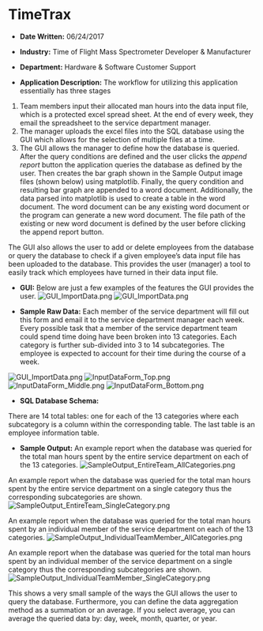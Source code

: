 # TimeTrax

*  __Date Written:__ 06/24/2017

*  __Industry:__ Time of Flight Mass Spectrometer Developer & Manufacturer

*  __Department:__ Hardware & Software Customer Support

*  __Application Description:__ The workflow for utilizing this application essentially has three stages
  1.  Team members input their allocated man hours into the data input file, which is a protected excel spread sheet.  At the end of every week, they email the spreadsheet to the service department manager.
  1. The manager uploads the excel files into the SQL database using the GUI which allows for the selection of multiple files at a time.
  1. The GUI allows the manager to define how the database is queried.  After the query conditions are defined and the user clicks the *append report* button the application queries the database as defined by the user.  Then creates the bar graph shown in the Sample Output image files (shown below) using matplotlib.  Finally, the query condition and resulting bar graph are appended to a word document.  Additionally, the data parsed into matplotlib is used to create a table in the word document.  The word document can be any existing word document or the program can generate a new word document.  The file path of the existing or new word document is defined by the user before clicking the append report button.

The GUI also allows the user to add or delete employees from the database or query the database to check if a given employee’s data input file has been uploaded to the database.  This provides the user (manager) a tool to easily track which employees have turned in their data input file.


*  __GUI:__ Below are just a few examples of the features the GUI provides the user.
![GUI_ImportData.png](images/GUI_AddEmployee.png)
![GUI_ImportData.png](images/GUI_EmployeeInfo.png)


*  __Sample Raw Data:__
Each member of the service department will fill out this form and email it to the service department manager each week.  Every possible task that a member of the service department team could spend time doing have been broken into 13 categories.  Each category is further sub-divided into 3 to 14 subcategories.  The employee is expected to account for their time during the course of a week.

![GUI_ImportData.png](images/GUI_ImportData.png)
![InputDataForm_Top.png](images/InputDataForm_Top.png)
![InputDataForm_Middle.png](images/InputDataForm_Middle.png)
![InputDataForm_Bottom.png](images/InputDataForm_Bottom.png)


*  __SQL Database Schema:__

There are 14 total tables: one for each of the 13 categories where each subcategory is a column within the corresponding table.  The last table is an employee information table.

*  __Sample Output:__
An example report when the database was queried for the total man hours spent by the entire service department on each of the 13 categories.
![SampleOutput_EntireTeam_AllCategories.png](images/SampleOutput_EntireTeam_AllCategories.png)

An example report when the database was queried for the total man hours spent by the entire service department on a single category thus the corresponding subcategories are shown.
![SampleOutput_EntireTeam_SingleCategory.png](images/SampleOutput_EntireTeam_SingleCategory.png)

An example report when the database was queried for the total man hours spent by an individual member of the service department on each of the 13 categories.
![SampleOutput_IndividualTeamMember_AllCategories.png](images/SampleOutput_IndividualTeamMember_AllCategories.png)

An example report when the database was queried for the total man hours spent by an individual member of the service department on a single category thus the corresponding subcategories are shown.
![SampleOutput_IndividualTeamMember_SingleCategory.png](images/SampleOutput_IndividualTeamMember_SingleCategory.png)

This shows a very small sample of the ways the GUI allows the user to query the database.  Furthermore, you can define the data aggregation method as a summation or an average.  If you select average, you can average the queried data by: day, week, month, quarter, or year.

